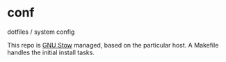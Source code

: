 # conf
dotfiles / system config

This repo is [GNU Stow](https://www.gnu.org/software/stow/) managed, based on the particular host. A Makefile handles the 
initial install tasks.
